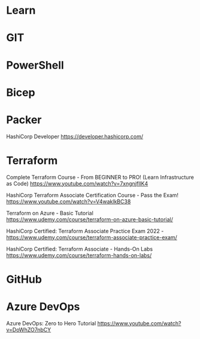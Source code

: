 # **Learn**

# GIT

# PowerShell

# Bicep

# Packer
HashiCorp Developer https://developer.hashicorp.com/

# Terraform
Complete Terraform Course - From BEGINNER to PRO! (Learn Infrastructure as Code) https://www.youtube.com/watch?v=7xngnjfIlK4

HashiCorp Terraform Associate Certification Course - Pass the Exam! https://www.youtube.com/watch?v=V4waklkBC38

Terraform on Azure - Basic Tutorial https://www.udemy.com/course/terraform-on-azure-basic-tutorial/

HashiCorp Certified: Terraform Associate Practice Exam 2022 - https://www.udemy.com/course/terraform-associate-practice-exam/

HashiCorp Certified: Terraform Associate - Hands-On Labs https://www.udemy.com/course/terraform-hands-on-labs/


# GitHub

# Azure DevOps

Azure DevOps: Zero to Hero Tutorial https://www.youtube.com/watch?v=DoWhZO7nbCY
